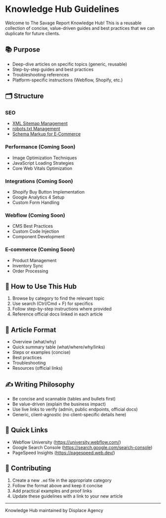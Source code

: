 # Knowledge Hub Guidelines

Welcome to The Savage Report Knowledge Hub! This is a reusable collection of concise, value-driven guides and best practices that we can duplicate for future clients.

## 📚 Purpose
- Deep-dive articles on specific topics (generic, reusable)
- Step-by-step guides and best practices
- Troubleshooting references
- Platform-specific instructions (Webflow, Shopify, etc.)

## 🗂️ Structure

### SEO
- [XML Sitemap Management](./seo/xml-sitemap-management.md)
- [robots.txt Management](./seo/robots-txt-management.md)
- [Schema Markup for E‑Commerce](./seo/schema-markup-for-ecommerce.md)

### Performance (Coming Soon)
- Image Optimization Techniques
- JavaScript Loading Strategies
- Core Web Vitals Optimization

### Integrations (Coming Soon)
- Shopify Buy Button Implementation
- Google Analytics 4 Setup
- Custom Form Handling

### Webflow (Coming Soon)
- CMS Best Practices
- Custom Code Injection
- Component Development

### E‑commerce (Coming Soon)
- Product Management
- Inventory Sync
- Order Processing

## 🔗 How to Use This Hub
1. Browse by category to find the relevant topic
2. Use search (Ctrl/Cmd + F) for specifics
3. Follow step-by-step instructions where provided
4. Reference official docs linked in each article

## 📝 Article Format
- Overview (what/why)
- Quick summary table (what/where/why/links)
- Steps or examples (concise)
- Best practices
- Troubleshooting
- Resources (official links)

## ✍️ Writing Philosophy
- Be concise and scannable (tables and bullets first)
- Be value-driven (explain the business impact)
- Use live links to verify (admin, public endpoints, official docs)
- Generic, client-agnostic (no client-specific details here)

## 🚀 Quick Links
- Webflow University (https://university.webflow.com/)
- Google Search Console (https://search.google.com/search-console)
- PageSpeed Insights (https://pagespeed.web.dev/)

## 📖 Contributing
1. Create a new `.md` file in the appropriate category
2. Follow the format above and keep it concise
3. Add practical examples and proof links
4. Update these guidelines with a link to your new article

---
Knowledge Hub maintained by Displace Agency